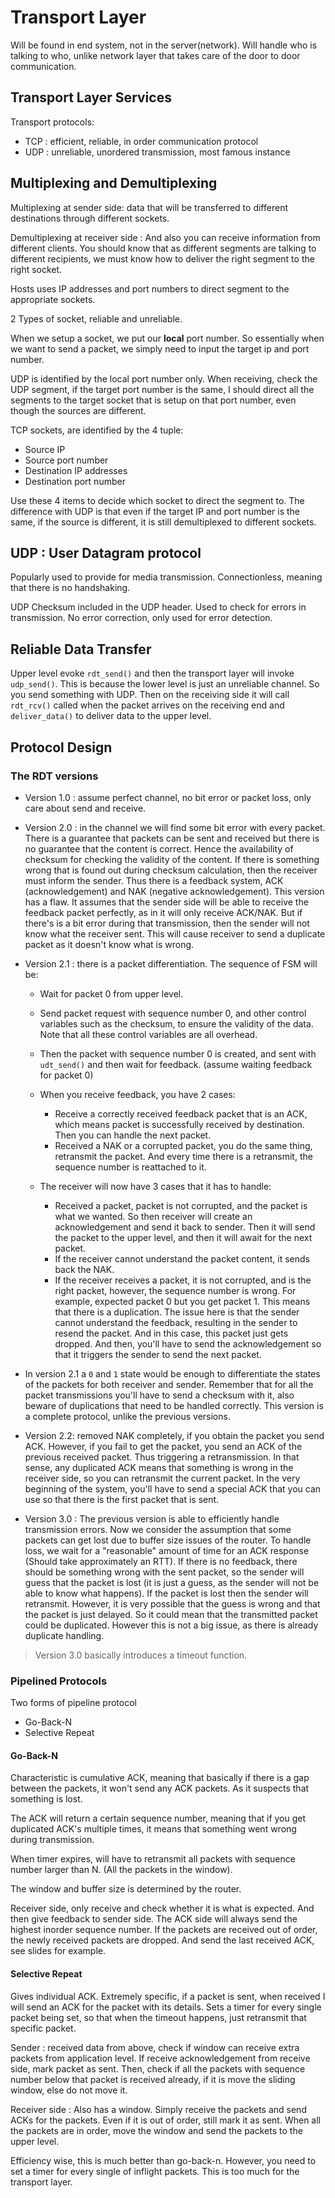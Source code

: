 # Transport Layer

Will be found in end system, not in the server(network). Will handle who is talking to who, unlike network layer that takes care of the door to door communication.

## Transport Layer Services

Transport protocols:

- TCP : efficient, reliable, in order communication protocol
- UDP : unreliable, unordered transmission, most famous instance

## Multiplexing and Demultiplexing

Multiplexing at sender side: data that will be transferred to different destinations through different sockets.

Demultiplexing at receiver side : And also you can receive information from different clients. You should know that as different segments are talking to different recipients, we must know how to deliver the right segment to the right socket.

Hosts uses IP addresses and port numbers to direct segment to the appropriate sockets.

2 Types of socket, reliable and unreliable.

When we setup a socket, we put our **local** port number. So essentially when we want to send a packet, we simply need to input the target ip and port number.

UDP is identified by the local port number only. When receiving, check the UDP segment, if the target port number is the same, I should direct all the segments to the target socket that is setup on that port number, even though the sources are different.

TCP sockets, are identified by the 4 tuple:

- Source IP
- Source port number
- Destination IP addresses
- Destination port number

Use these 4 items to decide which socket to direct the segment to. The difference with UDP is that even if the target IP and port number is the same, if the source is different, it is still demultiplexed to different sockets.

## UDP : User Datagram protocol

Popularly used to provide for media transmission. Connectionless, meaning that there is no handshaking.

UDP Checksum included in the UDP header. Used to check for errors in transmission. No error correction, only used for error detection.

## Reliable Data Transfer

Upper level evoke `rdt_send()` and then the transport layer will invoke `udp_send()`. This is because the lower level is just an unreliable channel. So you send something with UDP. Then on the receiving side it will call `rdt_rcv()` called when the packet arrives on the receiving end and `deliver_data()` to deliver data to the upper level.

## Protocol Design

### The RDT versions

- Version 1.0 : assume perfect channel, no bit error or packet loss, only care about send and receive.
- Version 2.0 : in the channel we will find some bit error with every packet. There is a guarantee that packets can be sent and received but there is no guarantee that the content is correct. Hence the availability of checksum for checking the validity of the content. If there is something wrong that is found out during checksum calculation, then the receiver must inform the sender. Thus there is a feedback system, ACK (acknowledgement) and NAK (negative acknowledgement). This version has a flaw. It assumes that the sender side will be able to receive the feedback packet perfectly, as in it will only receive ACK/NAK. But if there's is a bit error during that transmission, then the sender will not know what the receiver sent. This will cause receiver to send a duplicate packet as it doesn't know what is wrong.
- Version 2.1 : there is a packet differentiation. The sequence of FSM will be:

  - Wait for packet 0 from upper level.
  - Send packet request with sequence number 0, and other control variables such as the checksum, to ensure the validity of the data. Note that all these control variables are all overhead.
  - Then the packet with sequence number 0 is created, and sent with `udt_send()` and then wait for feedback. (assume waiting feedback for packet 0)
  - When you receive feedback, you have 2 cases:

    - Receive a correctly received feedback packet that is an ACK, which means packet is successfully received by destination. Then you can handle the next packet.
    - Received a NAK or a corrupted packet, you do the same thing, retransmit the packet. And every time there is a retransmit, the sequence number is reattached to it.

  - The receiver will now have 3 cases that it has to handle:

    - Received a packet, packet is not corrupted, and the packet is what we wanted. So then receiver will create an acknowledgement and send it back to sender. Then it will send the packet to the upper level, and then it will await for the next packet.
    - If the receiver cannot understand the packet content, it sends back the NAK.
    - If the receiver receives a packet, it is not corrupted, and is the right packet, however, the sequence number is wrong. For example, expected packet 0 but you get packet 1\. This means that there is a duplication. The issue here is that the sender cannot understand the feedback, resulting in the sender to resend the packet. And in this case, this packet just gets dropped. And then, you'll have to send the acknowledgement so that it triggers the sender to send the next packet.

- In version 2.1 a `0` and `1` state would be enough to differentiate the states of the packets for both receiver and sender. Remember that for all the packet transmissions you'll have to send a checksum with it, also beware of duplications that need to be handled correctly. This version is a complete protocol, unlike the previous versions.
- Version 2.2: removed NAK completely, if you obtain the packet you send ACK. However, if you fail to get the packet, you send an ACK of the previous received packet. Thus triggering a retransmission. In that sense, any duplicated ACK means that something is wrong in the receiver side, so you can retransmit the current packet. In the very beginning of the system, you'll have to send a special ACK that you can use so that there is the first packet that is sent.
- Version 3.0 : The previous version is able to efficiently handle transmission errors. Now we consider the assumption that some packets can get lost due to buffer size issues of the router. To handle loss, we wait for a "reasonable" amount of time for an ACK response (Should take approximately an RTT). If there is no feedback, there should be something wrong with the sent packet, so the sender will guess that the packet is lost (it is just a guess, as the sender will not be able to know what happens). If the packet is lost then the sender will retransmit. However, it is very possible that the guess is wrong and that the packet is just delayed. So it could mean that the transmitted packet could be duplicated. However this is not a big issue, as there is already duplicate handling.

> Version 3.0 basically introduces a timeout function.

### Pipelined Protocols
Two forms of pipeline protocol
- Go-Back-N
- Selective Repeat

#### Go-Back-N
Characteristic is cumulative ACK, meaning that basically if there is a gap between the packets, it won't send any ACK packets. As it suspects that something is lost.

The ACK will return a certain sequence number, meaning that if you get duplicated ACK's multiple times, it means that something went wrong during transmission.

When timer expires, will have to retransmit all packets with sequence number larger than N. (All the packets in the window).

The window and buffer size is determined by the router.

Receiver side, only receive and check whether it is what is expected. And then give feedback to sender side. The ACK side will always send the highest inorder sequence number. If the packets are received out of order, the newly received packets are dropped. And send the last received ACK, see slides for example.

#### Selective Repeat
Gives individual ACK. Extremely specific, if a packet is sent, when received I will send an ACK for the packet with its details. Sets a timer for every single packet being set, so that when the timeout happens, just retransmit that specific packet.

Sender : received data from above, check if window can receive extra packets from application level. If receive acknowledgement from receive side, mark packet as sent. Then, check if all the packets with sequence number below that packet is received already, if it is move the sliding window, else do not move it.

Receiver side : Also has a window. Simply receive the packets and send ACKs for the packets. Even if it is out of order, still mark it as sent. When all the packets are in order, move the window and send the packets to the upper level.

Efficiency wise, this is much better than go-back-n. However, you need to set a timer for every single of inflight packets. This is too much for the transport layer.
